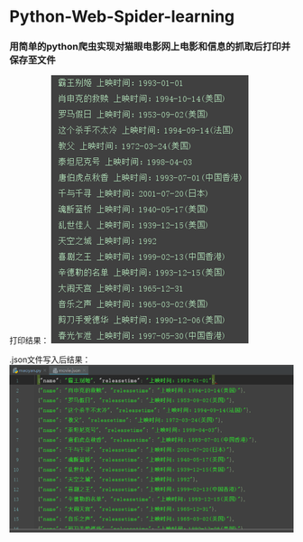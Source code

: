 # Python-Web-Spider-learning

### 用简单的python爬虫实现对猫眼电影网上电影和信息的抓取后打印并保存至文件

打印结果：
![image](https://github.com/H874589148/Python-Web-Spider-learning/blob/master/example.png)

.json文件写入后结果：
![image](https://github.com/H874589148/Python-Web-Spider-learning/blob/master/result.png)
